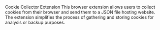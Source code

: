 Cookie Collector Extension
This browser extension allows users to collect cookies from their browser and send them to a JSON file hosting website. The extension simplifies the process of gathering and storing cookies for analysis or backup purposes.
